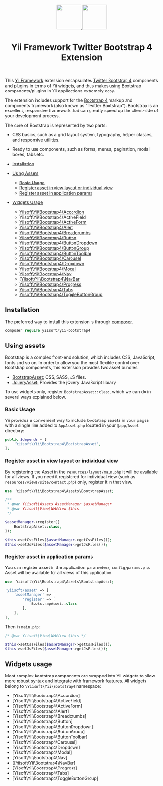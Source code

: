 <p align="center">
    <a href="https://github.com/yiisoft" target="_blank">
        <img src="https://avatars0.githubusercontent.com/u/993323" height="80px">
    </a>
    <a href="http://getbootstrap.com/" target="_blank" rel="external">
        <img src="https://v4-alpha.getbootstrap.com/assets/brand/bootstrap-solid.svg" height="80px">
    </a>
    <h1 align="center">Yii Framework Twitter Bootstrap 4 Extension</h1>
    <br>
</p>

This [Yii Framework] extension encapsulates [Twitter Bootstrap 4] components and plugins in terms of Yii widgets, and thus makes using Bootstrap components/plugins in Yii applications extremely easy.

[Yii Framework]:        http://www.yiiframework.com/
[Twitter Bootstrap 4]:  https://getbootstrap.com/docs/4.1/getting-started/introduction/

The extension includes support for the [Bootstrap 4](http://getbootstrap.com/) markup and components framework
(also known as "Twitter Bootstrap"). Bootstrap is an excellent, responsive framework that can greatly speed up the
client-side of your development process.

The core of Bootstrap is represented by two parts:

- CSS basics, such as a grid layout system, typography, helper classes, and responsive utilities.
- Ready to use components, such as forms, menus, pagination, modal boxes, tabs etc.

- [Installation](#installation)
- [Using Assets](#using-assets)
    - [Basic Usage](#basic-usage)
    - [Register asset in view layout or individual view](#register-asset-in-view-layout-or-individual-view)
    - [Register asset in application params](#register-asset-in-application-params)
- [Widgets Usage](#widgets-usage)
    - [Yiisoft\Yii\Bootstrap4\Accordion]()
    - [Yiisoft\Yii\Bootstrap4\ActiveField]()
    - [Yiisoft\Yii\Bootstrap4\ActiveForm]()
    - [Yiisoft\Yii\Bootstrap4\Alert]()
    - [Yiisoft\Yii\Bootstrap4\Breadcrumbs]()
    - [Yiisoft\Yii\Bootstrap4\Button](button.md)
    - [Yiisoft\Yii\Bootstrap4\ButtonDropdown]()
    - [Yiisoft\Yii\Bootstrap4\ButtonGroup]()
    - [Yiisoft\Yii\Bootstrap4\ButtonToolbar]()
    - [Yiisoft\Yii\Bootstrap4\Carousel]()
    - [Yiisoft\Yii\Bootstrap4\Dropdown]()
    - [Yiisoft\Yii\Bootstrap4\Modal]()
    - [Yiisoft\Yii\Bootstrap4\Nav]()
    - [[Yiisoft\Yii\Bootstrap4\NavBar]()
    - [Yiisoft\Yii\Bootstrap4\Progress](progress.md)
    - [Yiisoft\Yii\Bootstrap4\Tabs]()
    - [Yiisoft\Yii\Bootstrap4\ToggleButtonGroup]()
    
## Installation

The preferred way to install this extension is through [composer](http://getcomposer.org/download/).

```php 
composer require yiisoft/yii-bootstrap4
```
## Using assets
Bootstrap is a complex front-end solution, which includes CSS, JavaScript, fonts and so on. In order to allow you the most flexible control over Bootstrap components, this extension provides two asset bundles

- [BootstrapAsset:](https://getbootstrap.com/) CSS, SASS, JS  files.
- [JqueryAsset:](https://jquery.com)  Provides the jQuery JavaScript library

To use widgets only, register `BootstrapAsset::class`, which we can do in several ways explained below.

### Basic Usage
Yii provides a convenient way to include bootstrap assets in your pages with a single line added to `AppAsset.php` located in your
`@app/Asset` directory:

```php
public $depends = [
    'Yiisoft\Yii\Bootstrap4\BootstrapAsset',
];
```

### Register asset in view layout or individual view

By registering the Asset in the `resources/layout/main.php` it will be available for all views. If you need it registered for individual view (such as `resources/views/site/contact.php`) only, register it in that view.


```php
use  Yiisoft\Yii\Bootstrap4\Assets\BootstrapAsset;

/**
 * @var Yiisoft\Assets\AssetManager $assetManager
 * @var Yiisoft\View\WebView $this
 */

$assetManager->register([
    BootstrapAsset::class,
]);

$this->setCssFiles($assetManager->getCssFiles());
$this->setJsFiles($assetManager->getJsFiles());
```

### Register asset in application params

You can register asset in the application parameters, `config/params.php`. Asset will be available for all views of this application.

```php
use  Yiisoft\Yii\Bootstrap4\Assets\BootstrapAsset;

'yiisoft/asset' => [
    'assetManager' => [
        'register' => [
            BootstrapAsset::class
        ],
    ],
],
```

Then in `main.php`:

```php
/* @var Yiisoft\View\WebView $this */

$this->setCssFiles($assetManager->getCssFiles());
$this->setJsFiles($assetManager->getJsFiles());
```

## Widgets usage

Most complex bootstrap components are wrapped into Yii widgets to allow more robust syntax and integrate with
framework features. All widgets belong to `\Yiisoft\Yii\Bootstrap4` namespace:

- [Yiisoft\Yii\Bootstrap4\Accordion]
- [Yiisoft\Yii\Bootstrap4\ActiveField]
- [Yiisoft\Yii\Bootstrap4\ActiveForm]
- [Yiisoft\Yii\Bootstrap4\Alert]
- [Yiisoft\Yii\Bootstrap4\Breadcrumbs]
- [Yiisoft\Yii\Bootstrap4\Button]
- [Yiisoft\Yii\Bootstrap4\ButtonDropdown]
- [Yiisoft\Yii\Bootstrap4\ButtonGroup]
- [Yiisoft\Yii\Bootstrap4\ButtonToolbar]
- [Yiisoft\Yii\Bootstrap4\Carousel]
- [Yiisoft\Yii\Bootstrap4\Dropdown]
- [Yiisoft\Yii\Bootstrap4\Modal]
- [Yiisoft\Yii\Bootstrap4\Nav]
- [[Yiisoft\Yii\Bootstrap4\NavBar]
- [Yiisoft\Yii\Bootstrap4\Progress]
- [Yiisoft\Yii\Bootstrap4\Tabs]
- [Yiisoft\Yii\Bootstrap4\ToggleButtonGroup]
